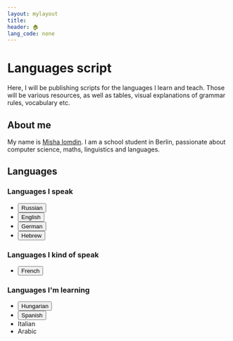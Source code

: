 ```yaml
---
layout: mylayout
title:
header: 🏠︎
lang_code: none
---
```


# Languages script

Here, I will be publishing scripts for the languages I learn and teach.
Those will be various resources, as well as tables, visual explanations of grammar rules, vocabulary etc.

## About me
My name is [Misha Iomdin](https://mishaiomdin.github.io/). I am a school student in Berlin, passionate about computer science, maths, linguistics and languages.

## Languages

### Languages I speak
* <a href="/languages/ru"><button name="button" class="button">Russian</button></a>
* <a href="/languages/en"><button name="button" class="button">English</button></a>
* <a href="/languages/de"><button name="button" class="button">German</button></a>
* <a href="/languages/he"><button name="button" class="button">Hebrew</button></a>

### Languages I kind of speak
* <a href="/languages/fr"><button name="button" class="button">French</button></a>

### Languages I'm learning
* <a href="/languages/hu"><button name="button" class="button">Hungarian</button></a>
* <a href="/languages/es"><button name="button" class="button">Spanish</button></a>
* Italian
* Arabic

